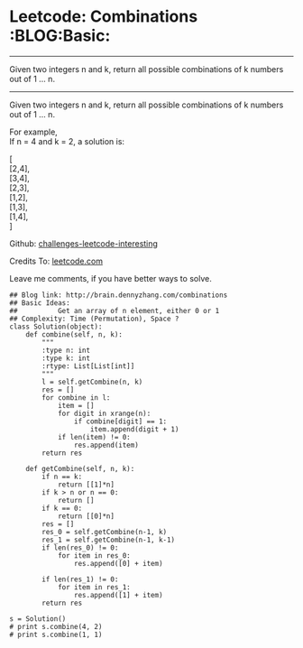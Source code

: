 # Leetcode: Combinations     :BLOG:Basic:


---

Given two integers n and k, return all possible combinations of k numbers out of 1 &#x2026; n.  

---

Given two integers n and k, return all possible combinations of k numbers out of 1 &#x2026; n.  

For example,  
If n = 4 and k = 2, a solution is:  

[  
  [2,4],  
  [3,4],  
  [2,3],  
  [1,2],  
  [1,3],  
  [1,4],  
]  

Github: [challenges-leetcode-interesting](https://github.com/DennyZhang/challenges-leetcode-interesting/tree/master/combinations)  

Credits To: [leetcode.com](https://leetcode.com/problems/combinations/description/)  

Leave me comments, if you have better ways to solve.  

    ## Blog link: http://brain.dennyzhang.com/combinations
    ## Basic Ideas:
    ##          Get an array of n element, either 0 or 1
    ## Complexity: Time (Permutation), Space ?
    class Solution(object):
        def combine(self, n, k):
            """
            :type n: int
            :type k: int
            :rtype: List[List[int]]
            """
            l = self.getCombine(n, k)
            res = []
            for combine in l:
                item = []
                for digit in xrange(n):
                    if combine[digit] == 1:
                        item.append(digit + 1)
                if len(item) != 0:
                    res.append(item)
            return res
    
        def getCombine(self, n, k):
            if n == k:
                return [[1]*n]
            if k > n or n == 0:
                return []
            if k == 0:
                return [[0]*n]
            res = []
            res_0 = self.getCombine(n-1, k)
            res_1 = self.getCombine(n-1, k-1)
            if len(res_0) != 0:
                for item in res_0:
                    res.append([0] + item)
    
            if len(res_1) != 0:
                for item in res_1:
                    res.append([1] + item)
            return res
    
    s = Solution()
    # print s.combine(4, 2)
    # print s.combine(1, 1)